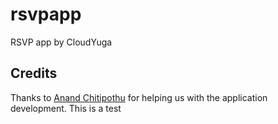 # rsvpapp
RSVP app by CloudYuga

## Credits
Thanks to [Anand Chitipothu](https://twitter.com/anandology) for helping us with the application development.
This is a test
